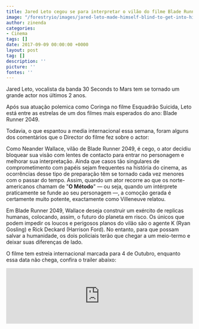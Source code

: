 ```yaml
---
title: Jared Leto cegou se para interpretar o vilão do filme Blade Runner 2049
image: "/forestryio/images/jared-leto-made-himself-blind-to-get-into-his-blade-runner-2_pw6b.jpg"
author: zinenda
categories:
- Cinema
tags: []
date: 2017-09-09 00:00:00 +0000
layout: post
tag: []
description: ''
picture: ''
fontes: ''
---
```



Jared Leto, vocalista da banda 30 Seconds to Mars tem se tornado um grande actor nos últimos 2 anos.

Após sua atuação polemica como Coringa no filme Esquadrão Suicida, Leto está entre as estrelas de um dos filmes mais esperados do ano: Blade Runner 2049.

Todavia, o que espantou a media internacional essa semana, foram alguns dos comentários que o Director do filme fez sobre o actor:

Como Neander Wallace, vilão de Blade Runner 2049, é cego, o ator decidiu bloquear sua visão com lentes de contacto para entrar no personagem e melhorar sua interpretação. Ainda que casos tão singulares de comprometimento com papéis sejam frequentes na história do cinema, as ocorrências desse tipo de preparação têm se tornado cada vez menores com o passar do tempo. Assim, quando um ator recorre ao que os norte-americanos chamam de "**O Método**" — ou seja, quando um intérprete praticamente se funde ao seu personagem —, a comoção gerada é certamente muito potente, exactamente como Villeneuve relatou.

Em Blade Runner 2049, Wallace deseja construir um exército de replicas humanas, colocando, assim, o futuro do planeta em risco. Os únicos que podem impedir os loucos e perigosos planos do vilão são o agente K (Ryan Gosling) e Rick Deckard (Harrison Ford). No entanto, para que possam salvar a humanidade, os dois policiais terão que chegar a um meio-termo e deixar suas diferenças de lado.

O filme tem estreia internacional marcada para 4 de Outubro, enquanto essa data não chega, confira o trailer abaixo:

<iframe width="100%" height="auto" src="https://www.youtube.com/embed/gCcx85zbxz4" frameborder="0" allowfullscreen="" async="" preload=""></iframe>

